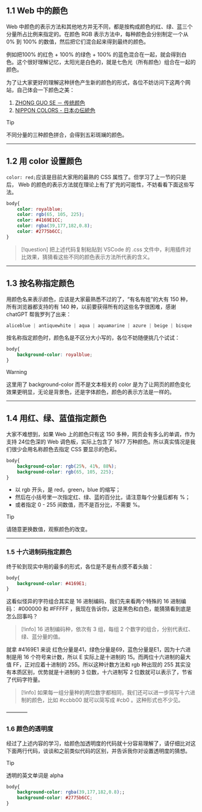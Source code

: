 ## 1.1 Web 中的颜色

Web 中颜色的表示方法和其他地方并无不同，都是按构成颜色的红、绿、蓝三个分量所占比例来指定的。在颜色 RGB 表示方法中，每种颜色会分别制定一个从 0% 到 100% 的数值，然后把它们混合起来得到最终的颜色。

例如把100% 的红色 + 100% 的绿色 + 100% 的蓝色混合在一起，就会得到白色。这个很好理解记忆，太阳光是白色的，就是七色光（所有颜色）组合在一起的颜色。

为了让大家更好的理解这种拼色产生新的颜色的形式，各位不妨访问下这两个网站，自己体会一下颜色之美：

1. [ZHONG GUO SE － 传统颜色](http://zhongguose.com/)
2. [NIPPON COLORS - 日本の伝統色](https://nipponcolors.com/)

>[!tip]
> 不同分量的三种颜色拼合，会得到五彩斑斓的颜色。

---
## 1.2 用 color 设置颜色

`color: red;`应该是目前大家用的最熟的 CSS 属性了。但学习了上一节的只是后， Web 的颜色的表示方法就在理论上有了扩充的可能性，不妨看看下面这些写法。

```css
body{
	color: royalblue;
	color: rgb(65, 105, 225);
	color: #4169E1CC;
	color: rgba(39,177,182,0.8);
	color: #2775b6CC;
}
```

>[!question]
>  把上述代码复制粘贴到 VSCode 的 .css 文件中，利用插件对比效果，猜猜看这些不同的颜色表示方法所代表的含义。

___
## 1.3 按名称指定颜色

用颜色名来表示颜色，应该是大家最熟悉不过的了，“有名有姓”的大有 150 种，所有浏览器都支持的有 140 种，以前要获得所有的这些名字很困难，感谢 chatGPT 帮我罗列了出来：
```css
aliceblue | antiquewhite | aqua | aquamarine | azure | beige | bisque | black | blanchedalmond | blue | blueviolet | brown | burlywood | cadetblue | chartreuse | chocolate | coral | cornflowerblue | cornsilk | crimson | cyan | darkblue | darkcyan | darkgoldenrod | darkgray | darkgreen | darkgrey | darkkhaki | darkmagenta | darkolivegreen | darkorange | darkorchid | darkred | darksalmon | darkseagreen | darkslateblue | darkslategray | darkslategrey | darkturquoise | darkviolet | deeppink | deepskyblue | dimgray | dimgrey | dodgerblue | firebrick | floralwhite | forestgreen | fuchsia | gainsboro | ghostwhite | gold | goldenrod | gray | grey | green | greenyellow | honeydew | hotpink | indianred | indigo | ivory | khaki | lavender | lavenderblush | lawngreen | lemonchiffon | lightblue | lightcoral | lightcyan | lightgoldenrodyellow | lightgray | lightgreen | lightgrey | lightpink | lightsalmon | lightseagreen | lightskyblue | lightslategray | lightslategrey | lightsteelblue | lightyellow | lime | limegreen | linen | magenta | maroon | mediumaquamarine | mediumblue | mediumorchid | mediumpurple | mediumseagreen | mediumslateblue | mediumspringgreen | mediumturquoise | mediumvioletred | midnightblue | mintcream | mistyrose | moccasin | navajowhite | navy | oldlace | olive | olivedrab | orange | orangered | orchid | palegoldenrod | palegreen | paleturquoise | palevioletred | papayawhip | peachpuff | peru | pink | plum | powderblue | purple | red | rosybrown | royalblue | saddlebrown | salmon | sandybrown | seagreen | seashell | sienna | silver | skyblue | slateblue | slategray | slategrey | snow | springgreen | steelblue | tan | teal | thistle | tomato | turquoise | violet | wheat | white | whitesmoke | yellow | yellowgreen
```

按名称指定颜色时，颜色名是不区分大小写的，各位不妨随便挑几个试试：

```css
body{
	background-color: royalblue;
}
```

>[!warning]
> 这里用了 background-color 而不是文本相关的 color 是为了让网页的颜色变化效果更明显，无论是背景色，还是字体颜色，颜色的表示方法是一样的。

___
## 1.4 用红、绿、蓝值指定颜色

大家不难想到，如果 Web 上的颜色只有这 150 多种，网页会有多么的单调，作为支持 24位色深的 Web 调色板，实际上包含了 1677 万种颜色。所以真实情况是我们很少会用名称颜色去指定 CSS 要显示的色彩。

```css
body{
	background-color: rgb(25%, 41%, 88%);
	background-color: rgb(65, 105, 225);
}
```

* 以 rgb 开头，是 red，green，blue 的缩写；
* 然后在小括号里一次指定红、绿、蓝的百分比，请注意每个分量后都有 %；
* 或者指定 0 - 255 间数值，而不是百分比，不需要 %。

>[!tip]
> 请随意更换数值，观察颜色的改变。

___
### 1.5 十六进制码指定颜色

终于轮到现实中用的最多的形式，各位是不是有点摸不着头脑：

```css
body{
	background-color: #4169E1;
}
```

这看似怪异的字符组合其实是 16 进制编码，我们先来看两个特殊的 16 进制编码：
#000000 和 #FFFFF ，我现在告诉你，这是黑色和白色，能猜猜看到底是怎么回事吗？

>[!info]
> 16 进制编码种，依次有 3 组，每组 2 个数字的组合，分别代表红、绿、蓝分量的值。

就拿 #4169E1 来说 红色分量是41，绿色分量是69，蓝色分量是E1，因为十六进制是用 16 个符号来计数，所以 E 实际上是十进制的 15。而两位十六进制的最大值 FF，正对应着十进制的 255。所以这种计数方法和 rgb 种出现的 255 其实没有本质区别，优势就是十进制的 3 位数，十六进制写 2 位数就可以表示了，节省了代码字符量。

>[!info]
> 如果每一组分量种的两位数字都相同，我们还可以进一步简写十六进制的颜色，比如 #ccbb00 就可以简写成 #cb0 。这种形式也不少见。

————
### 1.6 颜色的透明度

经过了上述内容的学习，给颜色加透明度的代码就十分容易理解了，请仔细比对这下面两行代码，谈谈和之前类似代码的区别，并告诉我你对设置透明度的猜想。

>[!tip]
> 透明的英文单词是 alpha

```css
body{
	background-color: rgba(39,177,182,0.8);;
	background-color: #2775b6CC;
}
```